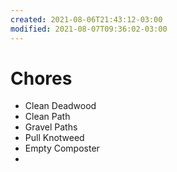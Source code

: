 ```yaml
---
created: 2021-08-06T21:43:12-03:00
modified: 2021-08-07T09:36:02-03:00
---
```


# Chores

- Clean Deadwood
- Clean Path
- Gravel Paths
- Pull Knotweed
- Empty Composter
-
